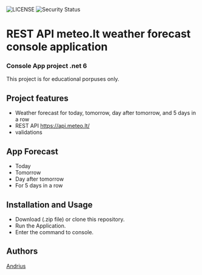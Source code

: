 ![LICENSE](https://img.shields.io/badge/license-MIT-blue.svg?style=flat-square)
![Security Status](https://img.shields.io/security-headers?label=Security&url=https%3A%2F%2Fgithub.com&style=flat-square)



# REST API meteo.lt weather forecast console application
### Console App project .net 6

This project is for educational porpuses only.



## Project features

- Weather forecast for today, tomorrow, day after tomorrow, and 5 days in a row
- REST API https://api.meteo.lt/
- validations

## App Forecast
 - Today
 - Tomorrow
 - Day after tomorrow
 - For 5 days in a row


## Installation and Usage

- Download (.zip file) or clone this repository.
- Run the Application.
- Enter the command to console.


## Authors
[Andrius](https://github.com/urbbiz)